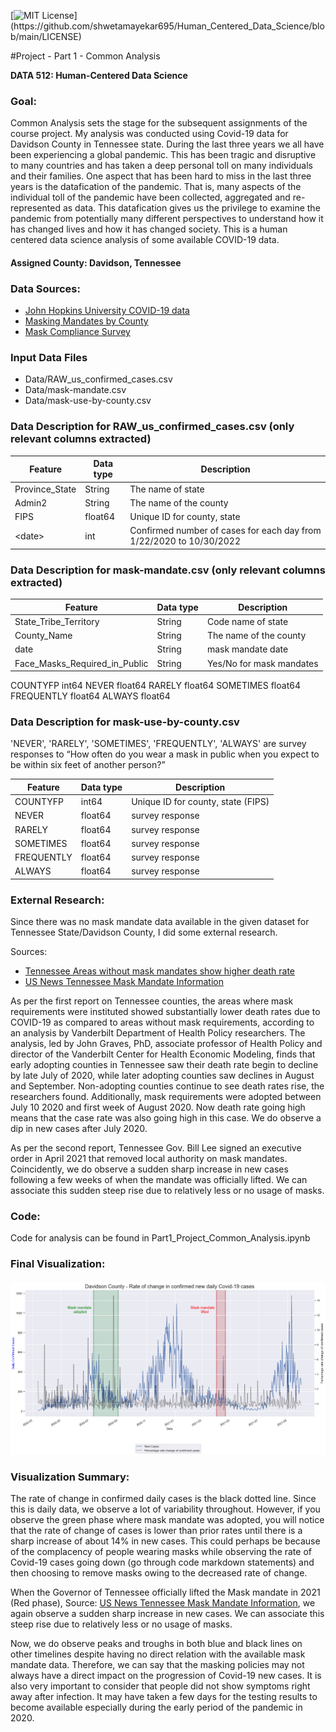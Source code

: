 [![MIT License](https://img.shields.io/apm/l/atomic-design-ui.svg?)](https://github.com/shwetamayekar695/Human_Centered_Data_Science/blob/main/LICENSE)

#Project - Part 1 - Common Analysis

**DATA 512: Human-Centered Data Science**


### Goal:
Common Analysis sets the stage for the subsequent assignments of the course project. My analysis was conducted using Covid-19 data for Davidson County in Tennessee state.
During the last three years we all have been experiencing a global pandemic. This has been tragic and disruptive to many countries and has taken a deep personal toll on many individuals and their families. 
One aspect that has been hard to miss in the last three years is the datafication of the pandemic. That is, many aspects of the individual toll of the pandemic have been collected, aggregated and re-represented as data. This datafication gives us the privilege to examine the pandemic from potentially many different perspectives to understand how it has changed lives and how it has changed society.
This is a human centered data science analysis of some available COVID-19 data.


#### Assigned County: Davidson, Tennessee

### Data Sources:
- [John Hopkins University COVID-19 data](https://www.kaggle.com/datasets/antgoldbloom/covid19-data-from-john-hopkins-university)
- [Masking Mandates by County](https://data.cdc.gov/Policy-Surveillance/U-S-State-and-Territorial-Public-Mask-Mandates-Fro/62d6-pm5i)
- [Mask Compliance Survey](https://github.com/nytimes/covid-19-data/tree/master/mask-use)

### Input Data Files
- Data/RAW_us_confirmed_cases.csv
- Data/mask-mandate.csv
- Data/mask-use-by-county.csv

### Data Description for RAW_us_confirmed_cases.csv (only relevant columns extracted)

| Feature        | Data type | Description                                                         |
|----------------|-----------|---------------------------------------------------------------------|
| Province_State | String    | The name of state                                                   |
| Admin2         | String    | The name of the county                                              |
| FIPS           | float64   | Unique ID for county, state                                         |
| \<date>        | int       | Confirmed number of cases for each day from 1/22/2020 to 10/30/2022 |

### Data Description for mask-mandate.csv (only relevant columns extracted)

| Feature                        | Data type | Description                                          |
|--------------------------------|-----------|------------------------------------------------------|
| State_Tribe_Territory          | String    | Code name of state                                   |
| County_Name                    | String    | The name of the county                               |
| date                           | String    | mask mandate date                                    |
| Face_Masks_Required_in_Public  | String    | Yes/No for mask mandates                             |

COUNTYFP        int64
NEVER         float64
RARELY        float64
SOMETIMES     float64
FREQUENTLY    float64
ALWAYS        float64

### Data Description for mask-use-by-county.csv
'NEVER', 'RARELY', 'SOMETIMES', 'FREQUENTLY', 'ALWAYS' are survey responses to “How often do you wear a mask in public when you expect to be within six feet of another person?”

| Feature       | Data type | Description                                                         |
|---------------|-----------|---------------------------------------------------------------------|
| COUNTYFP      | int64     | Unique ID for county, state (FIPS)                                  |
| NEVER         | float64   | survey response                                                     |
| RARELY        | float64   | survey response                                                     |
| SOMETIMES     | float64   | survey response                                                     |
| FREQUENTLY    | float64   | survey response                                                     |
| ALWAYS        | float64   | survey response                                                     |


### External Research:
Since there was no mask mandate data available in the given dataset for Tennessee State/Davidson County, I did some external research.

Sources:
- [Tennessee Areas without mask mandates show higher death rate](https://www.vumc.org/health-policy/news-events/tennessee-areas-without-mask-requirements-have-higher-death-toll-capita)
- [US News Tennessee Mask Mandate Information](https://www.usnews.com/news/best-states/articles/these-are-the-states-with-mask-mandates#tenn)

As per the first report on Tennessee counties, the areas where mask requirements were instituted showed substantially lower death rates due to COVID-19 as compared to areas without mask requirements, according to an analysis by Vanderbilt Department of Health Policy researchers. The analysis, led by John Graves, PhD, associate professor of Health Policy and director of the Vanderbilt Center for Health Economic Modeling, finds that early adopting counties in Tennessee saw their death rate begin to decline by late July of 2020, while later adopting counties saw declines in August and September. Non-adopting counties continue to see death rates rise, the researchers found. Additionally, mask requirements were adopted between July 10 2020 and first week of August 2020. Now death rate going high means that the case rate was also going high in this case. We do observe a dip in new cases after July 2020.

As per the second report, Tennessee Gov. Bill Lee signed an executive order in April 2021 that removed local authority on mask mandates. Coincidently, we do observe a sudden sharp increase in new cases following a few weeks of when the mandate was officially lifted. We can associate this sudden steep rise due to relatively less or no usage of masks.


### Code:
Code for analysis can be found in Part1_Project_Common_Analysis.ipynb


### Final Visualization:
#### ![Visualization_of_Part1_Common_Analysis-DATA512](https://github.com/shwetamayekar695/Human_Centered_Data_Science/blob/main/project/part1-common-analysis/Visualization_of_Part1_Common_Analysis-DATA512.png)

### Visualization Summary:
The rate of change in confirmed daily cases is the black dotted line. Since this is daily data, we observe a lot of variability throughout. However, if you observe the green phase where mask mandate was adopted, you will notice that the rate of change of cases is lower than prior rates until there is a sharp increase of about 14% in new cases. This could perhaps be because of the complacency of people wearing masks while observing the rate of Covid-19 cases going down (go through code markdown statements) and then choosing to remove masks owing to the decreased rate of change.

When the Governor of Tennessee officially lifted the Mask mandate in 2021 (Red phase), Source: [US News Tennessee Mask Mandate Information](https://www.usnews.com/news/best-states/articles/these-are-the-states-with-mask-mandates#tenn), we again observe a sudden sharp increase in new cases. We can associate this steep rise due to relatively less or no usage of masks.

Now, we do observe peaks and troughs in both blue and black lines on other timelines despite having no direct relation with the available mask mandate data. Therefore, we can say that the masking policies may not always have a direct impact on the progression of Covid-19 new cases. It is also very important to consider that people did not show symptoms right away after infection. It may have taken a few days for the testing results to become available especially during the early period of the pandemic in 2020.
